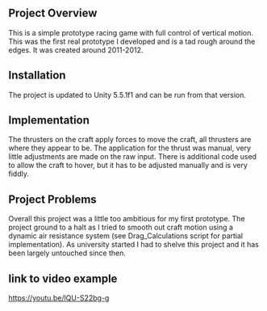 ## Project Overview

This is a simple prototype racing game with full control of vertical motion. This was the first real prototype I developed and is a tad rough around the edges. It was created around 2011-2012. 

## Installation

The project is updated to Unity 5.5.1f1 and can be run from that version. 

## Implementation

The thrusters on the craft apply forces to move the craft, all thrusters are where they appear to be. The application for the thrust was manual, very little adjustments are made on the raw input. There is additional code used to allow the craft to hover, but it has to be adjusted manually and is very fiddly. 

## Project Problems

Overall this project was a little too ambitious for my first prototype. The project ground to a halt as I tried to smooth out craft motion using a dynamic air resistance system (see Drag_Calculations script for partial implementation). As university started I had to shelve this project and it has been largely untouched since then.

## link to video example

https://youtu.be/lQU-S22bg-g 